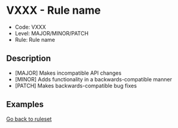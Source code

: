 # VXXX - Rule name

* Code: VXXX
* Level: MAJOR/MINOR/PATCH
* Rule: Rule name

## Description

* [MAJOR] Makes incompatible API changes
* [MINOR] Adds functionality in a backwards-compatible manner
* [PATCH] Makes backwards-compatible bug fixes

## Examples

[Go back to ruleset](../README.md)